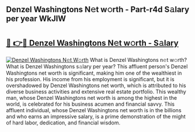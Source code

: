 ## Denzel Washingtons N𝚎t w𝚘rth - Part-r4d S𝚊lary per year WkJIW

# <h2><a href="http://gc4cyo.nevu.top/?p=Denzel+Washingtons">🔗 👉🔴 Denzel Washingtons N𝚎t w𝚘rth - S𝚊lary</a></h2>

[![Denzel Washingtons N𝚎t W𝚘rth](https://i.imgur.com/Oavwk0R.jpeg)](http://gc4cyo.nevu.top/?p=Denzel+Washingtons)
What is Denzel Washingtons n𝚎t w𝚘rth? What is Denzel Washingtons s𝚊lary per year?
This affluent person's Denzel Washingtons net worth is significant, making him one of the wealthiest in his profession. His income from his employment is significant, but it is overshadowed by Denzel Washingtons net worth, which is attributed to his diverse business activities and extensive real estate portfolio. This wealthy man, whose Denzel Washingtons net worth is among the highest in the world, is celebrated for his business acumen and financial savvy. This affluent individual, whose Denzel Washingtons net worth is in the billions and who earns an impressive salary, is a prime demonstration of the might of hard labor, dedication, and financial wisdom.
